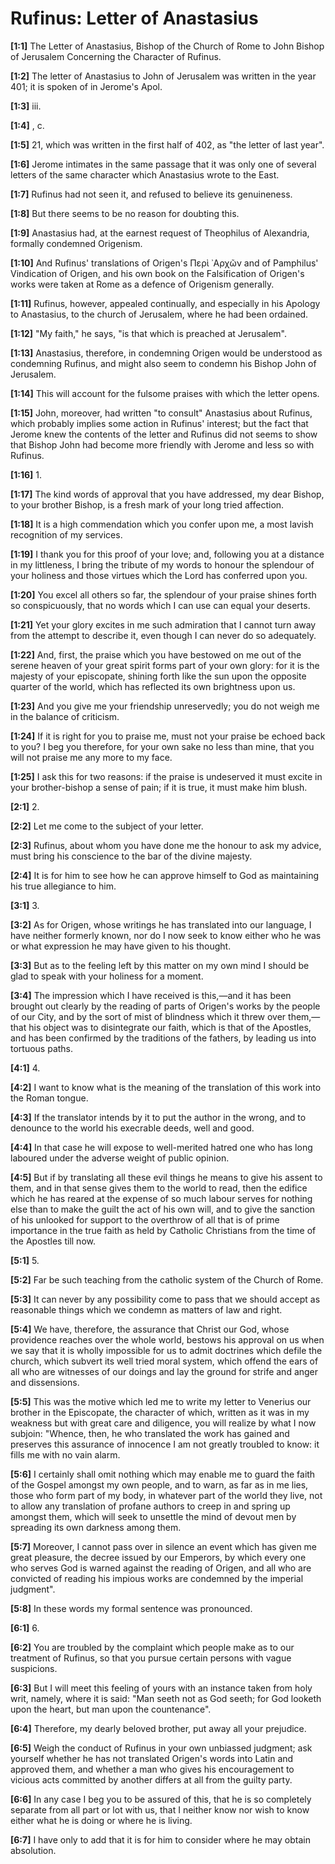 # Rufinus: Letter of Anastasius

**[1:1]** The Letter of Anastasius,  Bishop of the Church of Rome to John Bishop of Jerusalem Concerning the Character of Rufinus.

**[1:2]** The letter of Anastasius to John of Jerusalem was written in the year 401; it is spoken of in Jerome's Apol.

**[1:3]** iii.

**[1:4]** , c.

**[1:5]** 21, which was written in the first half of 402, as "the letter of last year".

**[1:6]** Jerome intimates in the same passage that it was only one of several letters of the same character which Anastasius wrote to the East.

**[1:7]** Rufinus had not seen it, and refused to believe its genuineness.

**[1:8]** But there seems to be no reason for doubting this.

**[1:9]** Anastasius had, at the earnest request of Theophilus of Alexandria, formally condemned Origenism.

**[1:10]** And Rufinus' translations of Origen's Περὶ ᾽Αρχῶν and of Pamphilus' Vindication of Origen, and his own book on the Falsification of Origen's works were taken at Rome as a defence of Origenism generally.

**[1:11]** Rufinus, however, appealed continually, and especially in his Apology to Anastasius, to the church of Jerusalem, where he had been ordained.

**[1:12]** "My faith," he says, "is that which is preached at Jerusalem".

**[1:13]** Anastasius, therefore, in condemning Origen would be understood as condemning Rufinus, and might also seem to condemn his Bishop John of Jerusalem.

**[1:14]** This will account for the fulsome praises with which the letter opens.

**[1:15]** John, moreover, had written "to consult" Anastasius about Rufinus, which probably implies some action in Rufinus' interest; but the fact that Jerome knew the contents of the letter and Rufinus did not seems to show that Bishop John had become more friendly with Jerome and less so with Rufinus.

**[1:16]** 1.

**[1:17]** The kind words of approval that you have addressed, my dear Bishop, to your brother Bishop, is a fresh mark of your long tried affection.

**[1:18]** It is a high commendation which you confer upon me, a most lavish recognition of my services.

**[1:19]** I thank you for this proof of your love; and, following you at a distance in my littleness, I bring the tribute of my words to honour the splendour of your holiness and those virtues which the Lord has conferred upon you.

**[1:20]** You excel all others so far, the splendour of your praise shines forth so conspicuously, that no words which I can use can equal your deserts.

**[1:21]** Yet your glory excites in me such admiration that I cannot turn away from the attempt to describe it, even though I can never do so adequately.

**[1:22]** And, first, the praise which you have bestowed on me out of the serene heaven of your great spirit forms part of your own glory: for it is the majesty of your episcopate, shining forth like the sun upon the opposite quarter of the world, which has reflected its own brightness upon us.

**[1:23]** And you give me your friendship unreservedly; you do not weigh me in the balance of criticism.

**[1:24]** If it is right for you to praise me, must not your praise be echoed back to you? I beg you therefore, for your own sake no less than mine, that you will not praise me any more to my face.

**[1:25]** I ask this for two reasons: if the praise is undeserved it must excite in your brother-bishop a sense of pain; if it is true, it must make him blush.

**[2:1]** 2.

**[2:2]** Let me come to the subject of your letter.

**[2:3]** Rufinus, about whom you have done me the honour to ask my advice, must bring his conscience to the bar of the divine majesty.

**[2:4]** It is for him to see how he can approve himself to God as maintaining his true allegiance to him.

**[3:1]** 3.

**[3:2]** As for Origen, whose writings he has translated into our language, I have neither formerly known, nor do I now seek to know either who he was or what expression he may have given to his thought.

**[3:3]** But as to the feeling left by this matter on my own mind I should be glad to speak with your holiness for a moment.

**[3:4]** The impression which I have received is this,—and it has been brought out clearly by the reading of parts of Origen's works by the people of our City, and by the sort of mist of blindness which it threw over them,—that his object was to disintegrate our faith, which is that of the Apostles, and has been confirmed by the traditions of the fathers, by leading us into tortuous paths.

**[4:1]** 4.

**[4:2]** I want to know what is the meaning of the translation of this work into the Roman tongue.

**[4:3]** If the translator intends by it to put the author in the wrong, and to denounce to the world his execrable deeds, well and good.

**[4:4]** In that case he will expose to well-merited hatred one who has long laboured under the adverse weight of public opinion.

**[4:5]** But if by translating all these evil things he means to give his assent to them, and in that sense gives them to the world to read, then the edifice which he has reared at the expense of so much labour serves for nothing else than to make the guilt the act of his own will, and to give the sanction of his unlooked for support to the overthrow of all that is of prime importance in the true faith as held by Catholic Christians from the time of the Apostles till now.

**[5:1]** 5.

**[5:2]** Far be such teaching from the catholic system of the Church of Rome.

**[5:3]** It can never by any possibility come to pass that we should accept as reasonable things which we condemn as matters of law and right.

**[5:4]** We have, therefore, the assurance that Christ our God, whose providence reaches over the whole world, bestows his approval on us when we say that it is wholly impossible for us to admit doctrines which defile the church, which subvert its well tried moral system, which offend the ears of all who are witnesses of our doings and lay the ground for strife and anger and dissensions.

**[5:5]** This was the motive which led me to write my letter to Venerius our brother in the Episcopate, the character of which, written as it was in my weakness but with great care and diligence, you will realize by what I now subjoin: "Whence, then, he who translated the work has gained and preserves this assurance of innocence I am not greatly troubled to know: it fills me with no vain alarm.

**[5:6]** I certainly shall omit nothing which may enable me to guard the faith of the Gospel amongst my own people, and to warn, as far as in me lies, those who form part of my body, in whatever part of the world they live, not to allow any translation of profane authors to creep in and spring up amongst them, which will seek to unsettle the mind of devout men by spreading its own darkness among them.

**[5:7]** Moreover, I cannot pass over in silence an event which has given me great pleasure, the decree issued by our Emperors, by which every one who serves God is warned against the reading of Origen, and all who are convicted of reading his impious works are condemned by the imperial judgment".

**[5:8]** In these words my formal sentence was pronounced.

**[6:1]** 6.

**[6:2]** You are troubled by the complaint which people make as to our treatment of Rufinus, so that you pursue certain persons with vague suspicions.

**[6:3]** But I will meet this feeling of yours with an instance taken from holy writ, namely, where it is said: "Man seeth not as God seeth; for God looketh upon the heart, but man upon the countenance".

**[6:4]** Therefore, my dearly beloved brother, put away all your prejudice.

**[6:5]** Weigh the conduct of Rufinus in your own unbiassed judgment; ask yourself whether he has not translated Origen's words into Latin and approved them, and whether a man who gives his encouragement to vicious acts committed by another differs at all from the guilty party.

**[6:6]** In any case I beg you to be assured of this, that he is so completely separate from all part or lot with us, that I neither know nor wish to know either what he is doing or where he is living.

**[6:7]** I have only to add that it is for him to consider where he may obtain absolution.

